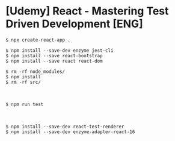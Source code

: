 # [Udemy] React - Mastering Test Driven Development [ENG]


    $ npx create-react-app .

    $ npm install --save-dev enzyme jest-cli
    $ npm install --save react-bootstrap
    $ npm install --save react react-dom 

    $ rm -rf node_modules/
    $ npm install
    $ rm -rf src/

<br/>

    $ npm run test

<br/>

    $ npm install --save-dev react-test-renderer
    $ npm install --save-dev enzyme-adapter-react-16
